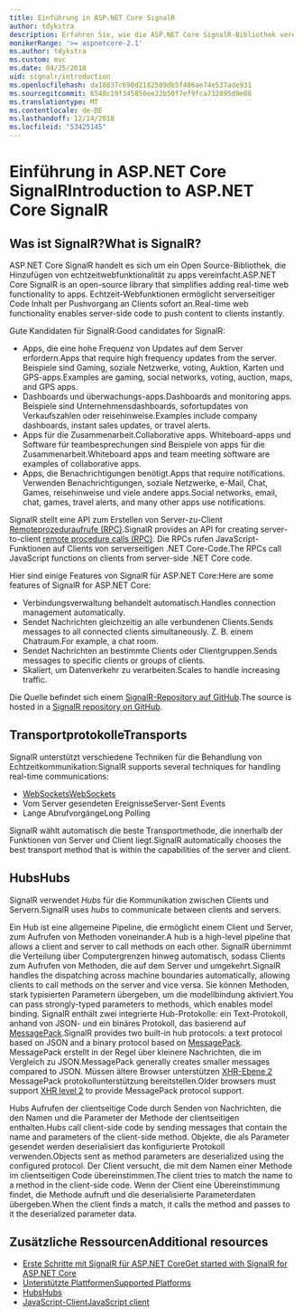 ```yaml
---
title: Einführung in ASP.NET Core SignalR
author: tdykstra
description: Erfahren Sie, wie die ASP.NET Core SignalR-Bibliothek vereinfacht das Hinzufügen von Echtzeitfunktionalität für apps.
monikerRange: '>= aspnetcore-2.1'
ms.author: tdykstra
ms.custom: mvc
ms.date: 04/25/2018
uid: signalr/introduction
ms.openlocfilehash: da18837c690d2182589db5f486ae74e537ade931
ms.sourcegitcommit: 6548c19f345850ee22b50f7ef9fca732895d9e08
ms.translationtype: MT
ms.contentlocale: de-DE
ms.lasthandoff: 12/14/2018
ms.locfileid: "53425145"
---
```

# <a name="introduction-to-aspnet-core-signalr"></a><span data-ttu-id="a9c43-103">Einführung in ASP.NET Core SignalR</span><span class="sxs-lookup"><span data-stu-id="a9c43-103">Introduction to ASP.NET Core SignalR</span></span>

## <a name="what-is-signalr"></a><span data-ttu-id="a9c43-104">Was ist SignalR?</span><span class="sxs-lookup"><span data-stu-id="a9c43-104">What is SignalR?</span></span>

<span data-ttu-id="a9c43-105">ASP.NET Core SignalR handelt es sich um ein Open Source-Bibliothek, die Hinzufügen von echtzeitwebfunktionalität zu apps vereinfacht.</span><span class="sxs-lookup"><span data-stu-id="a9c43-105">ASP.NET Core SignalR is an open-source library that simplifies adding real-time web functionality to apps.</span></span> <span data-ttu-id="a9c43-106">Echtzeit-Webfunktionen ermöglicht serverseitiger Code Inhalt per Pushvorgang an Clients sofort an.</span><span class="sxs-lookup"><span data-stu-id="a9c43-106">Real-time web functionality enables server-side code to push content to clients instantly.</span></span>

<span data-ttu-id="a9c43-107">Gute Kandidaten für SignalR:</span><span class="sxs-lookup"><span data-stu-id="a9c43-107">Good candidates for SignalR:</span></span>

* <span data-ttu-id="a9c43-108">Apps, die eine hohe Frequenz von Updates auf dem Server erfordern.</span><span class="sxs-lookup"><span data-stu-id="a9c43-108">Apps that require high frequency updates from the server.</span></span> <span data-ttu-id="a9c43-109">Beispiele sind Gaming, soziale Netzwerke, voting, Auktion, Karten und GPS-apps.</span><span class="sxs-lookup"><span data-stu-id="a9c43-109">Examples are gaming, social networks, voting, auction, maps, and GPS apps.</span></span>
* <span data-ttu-id="a9c43-110">Dashboards und überwachungs-apps.</span><span class="sxs-lookup"><span data-stu-id="a9c43-110">Dashboards and monitoring apps.</span></span> <span data-ttu-id="a9c43-111">Beispiele sind Unternehmensdashboards, sofortupdates von Verkaufszahlen oder reisehinweise.</span><span class="sxs-lookup"><span data-stu-id="a9c43-111">Examples include company dashboards, instant sales updates, or travel alerts.</span></span>
* <span data-ttu-id="a9c43-112">Apps für die Zusammenarbeit.</span><span class="sxs-lookup"><span data-stu-id="a9c43-112">Collaborative apps.</span></span> <span data-ttu-id="a9c43-113">Whiteboard-apps und Software für teambesprechungen sind Beispiele von apps für die Zusammenarbeit.</span><span class="sxs-lookup"><span data-stu-id="a9c43-113">Whiteboard apps and team meeting software are examples of collaborative apps.</span></span>
* <span data-ttu-id="a9c43-114">Apps, die Benachrichtigungen benötigt.</span><span class="sxs-lookup"><span data-stu-id="a9c43-114">Apps that require notifications.</span></span> <span data-ttu-id="a9c43-115">Verwenden Benachrichtigungen, soziale Netzwerke, e-Mail, Chat, Games, reisehinweise und viele andere apps.</span><span class="sxs-lookup"><span data-stu-id="a9c43-115">Social networks, email, chat, games, travel alerts, and many other apps use notifications.</span></span>

<span data-ttu-id="a9c43-116">SignalR stellt eine API zum Erstellen von Server-zu-Client [Remoteprozeduraufrufe (RPC)](https://wikipedia.org/wiki/Remote_procedure_call).</span><span class="sxs-lookup"><span data-stu-id="a9c43-116">SignalR provides an API for creating server-to-client [remote procedure calls (RPC)](https://wikipedia.org/wiki/Remote_procedure_call).</span></span> <span data-ttu-id="a9c43-117">Die RPCs rufen JavaScript-Funktionen auf Clients von serverseitigen .NET Core-Code.</span><span class="sxs-lookup"><span data-stu-id="a9c43-117">The RPCs call JavaScript functions on clients from server-side .NET Core code.</span></span>

<span data-ttu-id="a9c43-118">Hier sind einige Features von SignalR für ASP.NET Core:</span><span class="sxs-lookup"><span data-stu-id="a9c43-118">Here are some features of SignalR for ASP.NET Core:</span></span>

* <span data-ttu-id="a9c43-119">Verbindungsverwaltung behandelt automatisch.</span><span class="sxs-lookup"><span data-stu-id="a9c43-119">Handles connection management automatically.</span></span>
* <span data-ttu-id="a9c43-120">Sendet Nachrichten gleichzeitig an alle verbundenen Clients.</span><span class="sxs-lookup"><span data-stu-id="a9c43-120">Sends messages to all connected clients simultaneously.</span></span> <span data-ttu-id="a9c43-121">Z. B. einem Chatraum.</span><span class="sxs-lookup"><span data-stu-id="a9c43-121">For example, a chat room.</span></span>
* <span data-ttu-id="a9c43-122">Sendet Nachrichten an bestimmte Clients oder Clientgruppen.</span><span class="sxs-lookup"><span data-stu-id="a9c43-122">Sends messages to specific clients or groups of clients.</span></span>
* <span data-ttu-id="a9c43-123">Skaliert, um Datenverkehr zu verarbeiten.</span><span class="sxs-lookup"><span data-stu-id="a9c43-123">Scales to handle increasing traffic.</span></span>

<span data-ttu-id="a9c43-124">Die Quelle befindet sich einem [SignalR-Repository auf GitHub](https://github.com/aspnet/AspNetCore/tree/master/src/SignalR).</span><span class="sxs-lookup"><span data-stu-id="a9c43-124">The source is hosted in a [SignalR repository on GitHub](https://github.com/aspnet/AspNetCore/tree/master/src/SignalR).</span></span>

## <a name="transports"></a><span data-ttu-id="a9c43-125">Transportprotokolle</span><span class="sxs-lookup"><span data-stu-id="a9c43-125">Transports</span></span>

<span data-ttu-id="a9c43-126">SignalR unterstützt verschiedene Techniken für die Behandlung von Echtzeitkommunikation:</span><span class="sxs-lookup"><span data-stu-id="a9c43-126">SignalR supports several techniques for handling real-time communications:</span></span>

* [<span data-ttu-id="a9c43-127">WebSockets</span><span class="sxs-lookup"><span data-stu-id="a9c43-127">WebSockets</span></span>](https://tools.ietf.org/html/rfc7118)
* <span data-ttu-id="a9c43-128">Vom Server gesendeten Ereignisse</span><span class="sxs-lookup"><span data-stu-id="a9c43-128">Server-Sent Events</span></span>
* <span data-ttu-id="a9c43-129">Lange Abrufvorgänge</span><span class="sxs-lookup"><span data-stu-id="a9c43-129">Long Polling</span></span>

<span data-ttu-id="a9c43-130">SignalR wählt automatisch die beste Transportmethode, die innerhalb der Funktionen von Server und Client liegt.</span><span class="sxs-lookup"><span data-stu-id="a9c43-130">SignalR automatically chooses the best transport method that is within the capabilities of the server and client.</span></span>

## <a name="hubs"></a><span data-ttu-id="a9c43-131">Hubs</span><span class="sxs-lookup"><span data-stu-id="a9c43-131">Hubs</span></span>

<span data-ttu-id="a9c43-132">SignalR verwendet *Hubs* für die Kommunikation zwischen Clients und Servern.</span><span class="sxs-lookup"><span data-stu-id="a9c43-132">SignalR uses *hubs* to communicate between clients and servers.</span></span>

<span data-ttu-id="a9c43-133">Ein Hub ist eine allgemeine Pipeline, die ermöglicht einem Client und Server, zum Aufrufen von Methoden voneinander.</span><span class="sxs-lookup"><span data-stu-id="a9c43-133">A hub is a high-level pipeline that allows a client and server to call methods on each other.</span></span> <span data-ttu-id="a9c43-134">SignalR übernimmt die Verteilung über Computergrenzen hinweg automatisch, sodass Clients zum Aufrufen von Methoden, die auf dem Server und umgekehrt.</span><span class="sxs-lookup"><span data-stu-id="a9c43-134">SignalR handles the dispatching across machine boundaries automatically, allowing clients to call methods on the server and vice versa.</span></span> <span data-ttu-id="a9c43-135">Sie können Methoden, stark typisierten Parametern übergeben, um die modellbindung aktiviert.</span><span class="sxs-lookup"><span data-stu-id="a9c43-135">You can pass strongly-typed parameters to methods, which enables model binding.</span></span> <span data-ttu-id="a9c43-136">SignalR enthält zwei integrierte Hub-Protokolle: ein Text-Protokoll, anhand von JSON- und ein binäres Protokoll, das basierend auf [MessagePack](https://msgpack.org/).</span><span class="sxs-lookup"><span data-stu-id="a9c43-136">SignalR provides two built-in hub protocols: a text protocol based on JSON and a binary protocol based on [MessagePack](https://msgpack.org/).</span></span>  <span data-ttu-id="a9c43-137">MessagePack erstellt in der Regel über kleinere Nachrichten, die im Vergleich zu JSON.</span><span class="sxs-lookup"><span data-stu-id="a9c43-137">MessagePack generally creates smaller messages compared to JSON.</span></span> <span data-ttu-id="a9c43-138">Müssen ältere Browser unterstützen [XHR-Ebene 2](https://caniuse.com/#feat=xhr2) MessagePack protokollunterstützung bereitstellen.</span><span class="sxs-lookup"><span data-stu-id="a9c43-138">Older browsers must support [XHR level 2](https://caniuse.com/#feat=xhr2) to provide MessagePack protocol support.</span></span>

<span data-ttu-id="a9c43-139">Hubs Aufrufen der clientseitige Code durch Senden von Nachrichten, die den Namen und die Parameter der Methode der clientseitigen enthalten.</span><span class="sxs-lookup"><span data-stu-id="a9c43-139">Hubs call client-side code by sending messages that contain the name and parameters of the client-side method.</span></span> <span data-ttu-id="a9c43-140">Objekte, die als Parameter gesendet werden deserialisiert das konfigurierte Protokoll verwenden.</span><span class="sxs-lookup"><span data-stu-id="a9c43-140">Objects sent as method parameters are deserialized using the configured protocol.</span></span> <span data-ttu-id="a9c43-141">Der Client versucht, die mit dem Namen einer Methode im clientseitigen Code übereinstimmen.</span><span class="sxs-lookup"><span data-stu-id="a9c43-141">The client tries to match the name to a method in the client-side code.</span></span> <span data-ttu-id="a9c43-142">Wenn der Client eine Übereinstimmung findet, die Methode aufruft und die deserialisierte Parameterdaten übergeben.</span><span class="sxs-lookup"><span data-stu-id="a9c43-142">When the client finds a match, it calls the method and passes to it the deserialized parameter data.</span></span>

## <a name="additional-resources"></a><span data-ttu-id="a9c43-143">Zusätzliche Ressourcen</span><span class="sxs-lookup"><span data-stu-id="a9c43-143">Additional resources</span></span>

* [<span data-ttu-id="a9c43-144">Erste Schritte mit SignalR für ASP.NET Core</span><span class="sxs-lookup"><span data-stu-id="a9c43-144">Get started with SignalR for ASP.NET Core</span></span>](xref:tutorials/signalr)
* [<span data-ttu-id="a9c43-145">Unterstützte Plattformen</span><span class="sxs-lookup"><span data-stu-id="a9c43-145">Supported Platforms</span></span>](xref:signalr/supported-platforms)
* [<span data-ttu-id="a9c43-146">Hubs</span><span class="sxs-lookup"><span data-stu-id="a9c43-146">Hubs</span></span>](xref:signalr/hubs)
* [<span data-ttu-id="a9c43-147">JavaScript-Client</span><span class="sxs-lookup"><span data-stu-id="a9c43-147">JavaScript client</span></span>](xref:signalr/javascript-client)
